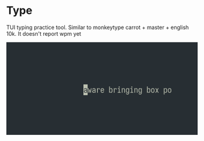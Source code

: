 # Type

TUI typing practice tool. Similar to monkeytype carrot + master + english 10k. It doesn't report wpm yet

![](./image.png)
